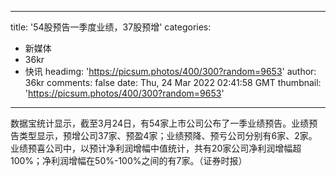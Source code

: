 
---
title: '54股预告一季度业绩，37股预增'
categories: 
 - 新媒体
 - 36kr
 - 快讯
headimg: 'https://picsum.photos/400/300?random=9653'
author: 36kr
comments: false
date: Thu, 24 Mar 2022 02:41:58 GMT
thumbnail: 'https://picsum.photos/400/300?random=9653'
---

<div>   
数据宝统计显示，截至3月24日，有54家上市公司公布了一季业绩预告。业绩预告类型显示，预增公司37家、预盈4家；业绩预降、预亏公司分别有6家、2家。业绩预喜公司中，以预计净利润增幅中值统计，共有20家公司净利润增幅超100%；净利润增幅在50%-100%之间的有7家。（证券时报）  
</div>
            